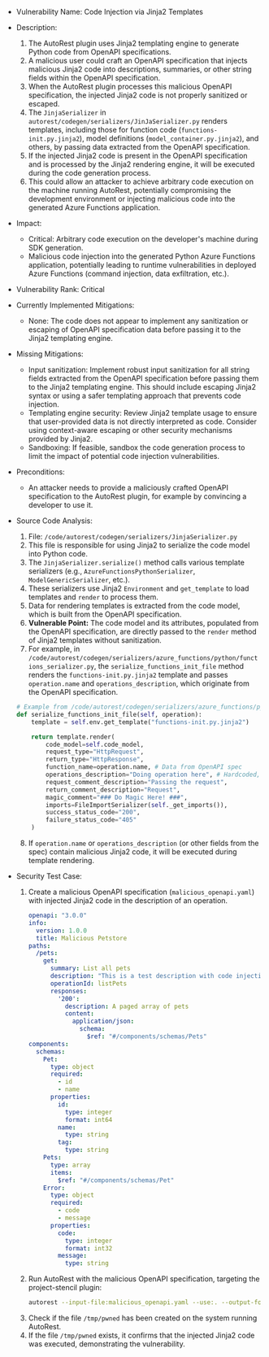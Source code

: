 - Vulnerability Name: Code Injection via Jinja2 Templates

- Description:
  1. The AutoRest plugin uses Jinja2 templating engine to generate Python code from OpenAPI specifications.
  2. A malicious user could craft an OpenAPI specification that injects malicious Jinja2 code into descriptions, summaries, or other string fields within the OpenAPI specification.
  3. When the AutoRest plugin processes this malicious OpenAPI specification, the injected Jinja2 code is not properly sanitized or escaped.
  4. The `JinjaSerializer` in `autorest/codegen/serializers/JinJaSerializer.py` renders templates, including those for function code (`functions-init.py.jinja2`), model definitions (`model_container.py.jinja2`), and others, by passing data extracted from the OpenAPI specification.
  5. If the injected Jinja2 code is present in the OpenAPI specification and is processed by the Jinja2 rendering engine, it will be executed during the code generation process.
  6. This could allow an attacker to achieve arbitrary code execution on the machine running AutoRest, potentially compromising the development environment or injecting malicious code into the generated Azure Functions application.

- Impact:
  - Critical: Arbitrary code execution on the developer's machine during SDK generation.
  - Malicious code injection into the generated Python Azure Functions application, potentially leading to runtime vulnerabilities in deployed Azure Functions (command injection, data exfiltration, etc.).

- Vulnerability Rank: Critical

- Currently Implemented Mitigations:
  - None: The code does not appear to implement any sanitization or escaping of OpenAPI specification data before passing it to the Jinja2 templating engine.

- Missing Mitigations:
  - Input sanitization: Implement robust input sanitization for all string fields extracted from the OpenAPI specification before passing them to the Jinja2 templating engine. This should include escaping Jinja2 syntax or using a safer templating approach that prevents code injection.
  - Templating engine security: Review Jinja2 template usage to ensure that user-provided data is not directly interpreted as code. Consider using context-aware escaping or other security mechanisms provided by Jinja2.
  - Sandboxing: If feasible, sandbox the code generation process to limit the impact of potential code injection vulnerabilities.

- Preconditions:
  - An attacker needs to provide a maliciously crafted OpenAPI specification to the AutoRest plugin, for example by convincing a developer to use it.

- Source Code Analysis:
  1. File: `/code/autorest/codegen/serializers/JinjaSerializer.py`
  2. This file is responsible for using Jinja2 to serialize the code model into Python code.
  3. The `JinjaSerializer.serialize()` method calls various template serializers (e.g., `AzureFunctionsPythonSerializer`, `ModelGenericSerializer`, etc.).
  4. These serializers use Jinja2 `Environment` and `get_template` to load templates and `render` to process them.
  5. Data for rendering templates is extracted from the code model, which is built from the OpenAPI specification.
  6. **Vulnerable Point:** The code model and its attributes, populated from the OpenAPI specification, are directly passed to the `render` method of Jinja2 templates without sanitization.
  7. For example, in `/code/autorest/codegen/serializers/azure_functions/python/functions_serializer.py`, the `serialize_functions_init_file` method renders the `functions-init.py.jinja2` template and passes `operation.name` and `operations_description`, which originate from the OpenAPI specification.

  ```python
  # Example from /code/autorest/codegen/serializers/azure_functions/python/functions_serializer.py
  def serialize_functions_init_file(self, operation):
      template = self.env.get_template("functions-init.py.jinja2")

      return template.render(
          code_model=self.code_model,
          request_type="HttpRequest",
          return_type="HttpResponse",
          function_name=operation.name, # Data from OpenAPI spec
          operations_description="Doing operation here", # Hardcoded, but other fields might be from spec
          request_comment_description="Passing the request",
          return_comment_description="Request",
          magic_comment="### Do Magic Here! ###",
          imports=FileImportSerializer(self._get_imports()),
          success_status_code="200",
          failure_status_code="405"
      )
  ```
  8. If `operation.name` or `operations_description` (or other fields from the spec) contain malicious Jinja2 code, it will be executed during template rendering.

- Security Test Case:
  1. Create a malicious OpenAPI specification (`malicious_openapi.yaml`) with injected Jinja2 code in the description of an operation.
     ```yaml
     openapi: "3.0.0"
     info:
       version: 1.0.0
       title: Malicious Petstore
     paths:
       /pets:
         get:
           summary: List all pets
           description: "This is a test description with code injection: {{import os; os.system('touch /tmp/pwned')}}" # Malicious Jinja2 code
           operationId: listPets
           responses:
             '200':
               description: A paged array of pets
               content:
                 application/json:
                   schema:
                     $ref: "#/components/schemas/Pets"
     components:
       schemas:
         Pet:
           type: object
           required:
             - id
             - name
           properties:
             id:
               type: integer
               format: int64
             name:
               type: string
             tag:
               type: string
         Pets:
           type: array
           items:
             $ref: "#/components/schemas/Pet"
         Error:
           type: object
           required:
             - code
             - message
           properties:
             code:
               type: integer
               format: int32
             message:
               type: string
     ```
  2. Run AutoRest with the malicious OpenAPI specification, targeting the project-stencil plugin:
     ```bash
     autorest --input-file:malicious_openapi.yaml --use:. --output-folder:./output --language:python
     ```
  3. Check if the file `/tmp/pwned` has been created on the system running AutoRest.
  4. If the file `/tmp/pwned` exists, it confirms that the injected Jinja2 code was executed, demonstrating the vulnerability.